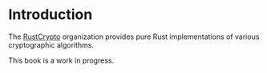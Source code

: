 # Introduction

The [RustCrypto] organization provides pure Rust implementations of various cryptographic
algorithms.

This book is a work in progress.

[rustcrypto]: https://github.com/RustCrypto/
